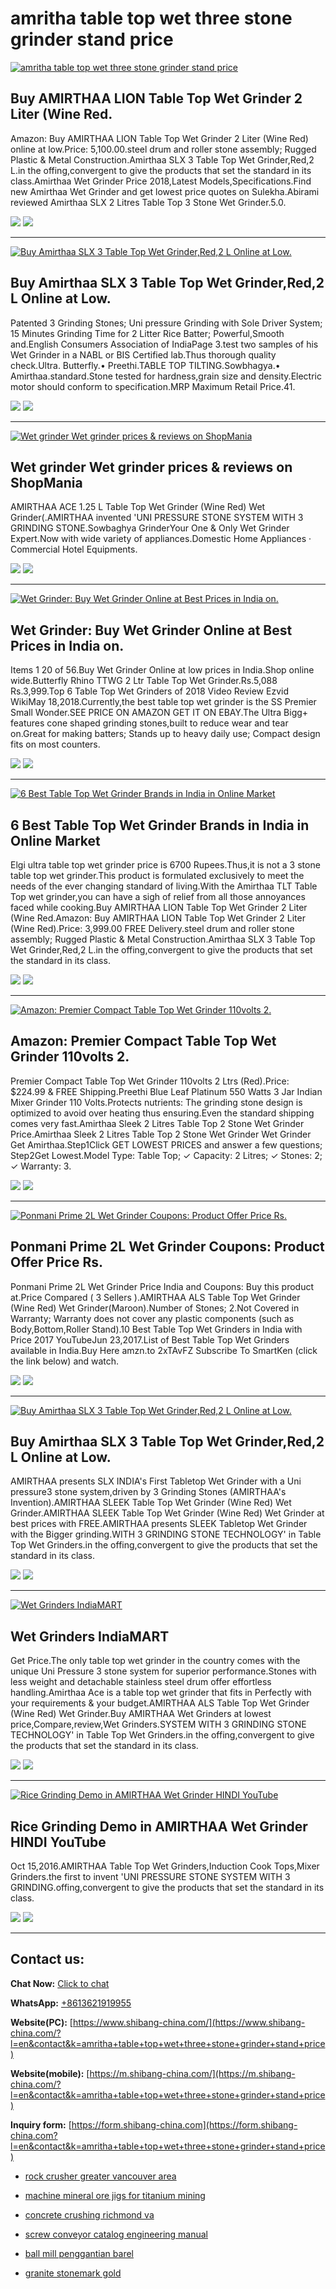 # amritha table top wet three stone grinder stand price

<a href="https://swt.shibang-china.com/?l=en&img&k=amritha+table+top+wet+three+stone+grinder+stand+price" target="_blank">![amritha table top wet three stone grinder stand price](http://static.shibang-china.com/all-800x300/1013.jpg)</a>

## Buy AMIRTHAA LION Table Top Wet Grinder 2 Liter (Wine Red.
Amazon: Buy AMIRTHAA LION Table Top Wet Grinder 2 Liter (Wine Red) online at low.Price: 5,100.00.steel drum and roller stone assembly; Rugged Plastic &amp; Metal Construction.Amirthaa SLX 3 Table Top Wet Grinder,Red,2 L.in the offing,convergent to give the products that set the standard in its class.Amirthaa Wet Grinder Price 2018,Latest Models,Specifications.Find new Amirthaa Wet Grinder and get lowest price quotes on Sulekha.Abirami reviewed Amirthaa SLX 2 Litres Table Top 3 Stone Wet Grinder.5.0.


<a href="https://whatsapp.shibangsoft.com/WhatsApp.php" target="_blank" title="WhatsApp">![](http://static.shibang-china.com/icon/whatsapp.png)</a> <a href="https://swt.shibang-china.com/?l=en&icon&k=amritha+table+top+wet+three+stone+grinder+stand+price" target="_blank">![](http://static.shibang-china.com/icon/chat-en.png)</a>

---

<a href="https://swt.shibang-china.com/?l=en&img&k=amritha+table+top+wet+three+stone+grinder+stand+price" target="_blank">![Buy Amirthaa SLX 3 Table Top Wet Grinder,Red,2 L Online at Low.](http://static.shibang-china.com/all-800x300/84.jpg)</a>

## Buy Amirthaa SLX 3 Table Top Wet Grinder,Red,2 L Online at Low.
Patented 3 Grinding Stones; Uni pressure Grinding with Sole Driver System; 15 Minutes Grinding Time for 2 Litter Rice Batter; Powerful,Smooth and.English Consumers Association of IndiaPage 3.test two samples of his Wet Grinder in a NABL or BIS Certified lab.Thus thorough quality check.Ultra. Butterfly.• Preethi.TABLE TOP TILTING.Sowbhagya.• Amirthaa.standard.Stone tested for hardness,grain size and density.Electric motor should conform to specification.MRP Maximum Retail Price.41.


<a href="https://whatsapp.shibangsoft.com/WhatsApp.php" target="_blank" title="WhatsApp">![](http://static.shibang-china.com/icon/whatsapp.png)</a> <a href="https://swt.shibang-china.com/?l=en&icon&k=amritha+table+top+wet+three+stone+grinder+stand+price" target="_blank">![](http://static.shibang-china.com/icon/chat-en.png)</a>

---

<a href="https://swt.shibang-china.com/?l=en&img&k=amritha+table+top+wet+three+stone+grinder+stand+price" target="_blank">![Wet grinder Wet grinder prices &amp; reviews on ShopMania](http://static.shibang-china.com/all-800x300/1252.jpg)</a>

## Wet grinder Wet grinder prices &amp; reviews on ShopMania
AMIRTHAA ACE 1.25 L Table Top Wet Grinder (Wine Red) Wet Grinder(.AMIRTHAA invented &#39;UNI PRESSURE STONE SYSTEM WITH 3 GRINDING STONE.Sowbaghya GrinderYour One &amp; Only Wet Grinder Expert.Now with wide variety of appliances.Domestic Home Appliances &middot; Commercial Hotel Equipments.


<a href="https://whatsapp.shibangsoft.com/WhatsApp.php" target="_blank" title="WhatsApp">![](http://static.shibang-china.com/icon/whatsapp.png)</a> <a href="https://swt.shibang-china.com/?l=en&icon&k=amritha+table+top+wet+three+stone+grinder+stand+price" target="_blank">![](http://static.shibang-china.com/icon/chat-en.png)</a>

---

<a href="https://swt.shibang-china.com/?l=en&img&k=amritha+table+top+wet+three+stone+grinder+stand+price" target="_blank">![Wet Grinder: Buy Wet Grinder Online at Best Prices in India on.](http://static.shibang-china.com/all-800x300/245.jpg)</a>

## Wet Grinder: Buy Wet Grinder Online at Best Prices in India on.
Items 1 20 of 56.Buy Wet Grinder Online at low prices in India.Shop online wide.Butterfly Rhino TTWG 2 Ltr Table Top Wet Grinder.Rs.5,088 Rs.3,999.Top 6 Table Top Wet Grinders of 2018 Video Review Ezvid WikiMay 18,2018.Currently,the best table top wet grinder is the SS Premier Small Wonder.SEE PRICE ON AMAZON GET IT ON EBAY.The Ultra Bigg+ features cone shaped grinding stones,built to reduce wear and tear on.Great for making batters; Stands up to heavy daily use; Compact design fits on most counters.


<a href="https://whatsapp.shibangsoft.com/WhatsApp.php" target="_blank" title="WhatsApp">![](http://static.shibang-china.com/icon/whatsapp.png)</a> <a href="https://swt.shibang-china.com/?l=en&icon&k=amritha+table+top+wet+three+stone+grinder+stand+price" target="_blank">![](http://static.shibang-china.com/icon/chat-en.png)</a>

---

<a href="https://swt.shibang-china.com/?l=en&img&k=amritha+table+top+wet+three+stone+grinder+stand+price" target="_blank">![6 Best Table Top Wet Grinder Brands in India in Online Market](http://static.shibang-china.com/all-800x300/6.jpg)</a>

## 6 Best Table Top Wet Grinder Brands in India in Online Market
Elgi ultra table top wet grinder price is 6700 Rupees.Thus,it is not a 3 stone table top wet grinder.This product is formulated exclusively to meet the needs of the ever changing standard of living.With the Amirthaa TLT Table Top wet grinder,you can have a sigh of relief from all those annoyances faced while cooking.Buy AMIRTHAA LION Table Top Wet Grinder 2 Liter (Wine Red.Amazon: Buy AMIRTHAA LION Table Top Wet Grinder 2 Liter (Wine Red).Price: 3,999.00 FREE Delivery.steel drum and roller stone assembly; Rugged Plastic &amp; Metal Construction.Amirthaa SLX 3 Table Top Wet Grinder,Red,2 L.in the offing,convergent to give the products that set the standard in its class.


<a href="https://whatsapp.shibangsoft.com/WhatsApp.php" target="_blank" title="WhatsApp">![](http://static.shibang-china.com/icon/whatsapp.png)</a> <a href="https://swt.shibang-china.com/?l=en&icon&k=amritha+table+top+wet+three+stone+grinder+stand+price" target="_blank">![](http://static.shibang-china.com/icon/chat-en.png)</a>

---

<a href="https://swt.shibang-china.com/?l=en&img&k=amritha+table+top+wet+three+stone+grinder+stand+price" target="_blank">![Amazon: Premier Compact Table Top Wet Grinder 110volts 2.](http://static.shibang-china.com/all-800x300/1145.jpg)</a>

## Amazon: Premier Compact Table Top Wet Grinder 110volts 2.
Premier Compact Table Top Wet Grinder 110volts 2 Ltrs (Red).Price: $224.99 &amp; FREE Shipping.Preethi Blue Leaf Platinum 550 Watts 3 Jar Indian Mixer Grinder 110 Volts.Protects nutrients: The grinding stone design is optimized to avoid over heating thus ensuring.Even the standard shipping comes very fast.Amirthaa Sleek 2 Litres Table Top 2 Stone Wet Grinder Price.Amirthaa Sleek 2 Litres Table Top 2 Stone Wet Grinder Wet Grinder Get Amirthaa.Step1Click GET LOWEST PRICES and answer a few questions; Step2Get Lowest.Model Type: Table Top; ✓ Capacity: 2 Litres; ✓ Stones: 2; ✓ Warranty: 3.


<a href="https://whatsapp.shibangsoft.com/WhatsApp.php" target="_blank" title="WhatsApp">![](http://static.shibang-china.com/icon/whatsapp.png)</a> <a href="https://swt.shibang-china.com/?l=en&icon&k=amritha+table+top+wet+three+stone+grinder+stand+price" target="_blank">![](http://static.shibang-china.com/icon/chat-en.png)</a>

---

<a href="https://swt.shibang-china.com/?l=en&img&k=amritha+table+top+wet+three+stone+grinder+stand+price" target="_blank">![Ponmani Prime 2L Wet Grinder Coupons: Product Offer Price Rs.](http://static.shibang-china.com/all-800x300/745.jpg)</a>

## Ponmani Prime 2L Wet Grinder Coupons: Product Offer Price Rs.
Ponmani Prime 2L Wet Grinder Price India and Coupons: Buy this product at.Price Compared ( 3 Sellers ).AMIRTHAA ALS Table Top Wet Grinder (Wine Red) Wet Grinder(Maroon).Number of Stones; 2.Not Covered in Warranty; Warranty does not cover any plastic components (such as Body,Bottom,Roller Stand).10 Best Table Top Wet Grinders in India with Price 2017 YouTubeJun 23,2017.List of Best Table Top Wet Grinders available in India.Buy Here amzn.to 2xTAvFZ Subscribe To SmartKen (click the link below) and watch.


<a href="https://whatsapp.shibangsoft.com/WhatsApp.php" target="_blank" title="WhatsApp">![](http://static.shibang-china.com/icon/whatsapp.png)</a> <a href="https://swt.shibang-china.com/?l=en&icon&k=amritha+table+top+wet+three+stone+grinder+stand+price" target="_blank">![](http://static.shibang-china.com/icon/chat-en.png)</a>

---

<a href="https://swt.shibang-china.com/?l=en&img&k=amritha+table+top+wet+three+stone+grinder+stand+price" target="_blank">![Buy Amirthaa SLX 3 Table Top Wet Grinder,Red,2 L Online at Low.](http://static.shibang-china.com/all-800x300/654.jpg)</a>

## Buy Amirthaa SLX 3 Table Top Wet Grinder,Red,2 L Online at Low.
AMIRTHAA presents SLX INDIA&#39;s First Tabletop Wet Grinder with a Uni pressure3 stone system,driven by 3 Grinding Stones (AMIRTHAA&#39;s Invention).AMIRTHAA SLEEK Table Top Wet Grinder (Wine Red) Wet Grinder.AMIRTHAA SLEEK Table Top Wet Grinder (Wine Red) Wet Grinder at best prices with FREE.AMIRTHAA presents SLEEK Tabletop Wet Grinder with the Bigger grinding.WITH 3 GRINDING STONE TECHNOLOGY&#39; in Table Top Wet Grinders.in the offing,convergent to give the products that set the standard in its class.


<a href="https://whatsapp.shibangsoft.com/WhatsApp.php" target="_blank" title="WhatsApp">![](http://static.shibang-china.com/icon/whatsapp.png)</a> <a href="https://swt.shibang-china.com/?l=en&icon&k=amritha+table+top+wet+three+stone+grinder+stand+price" target="_blank">![](http://static.shibang-china.com/icon/chat-en.png)</a>

---

<a href="https://swt.shibang-china.com/?l=en&img&k=amritha+table+top+wet+three+stone+grinder+stand+price" target="_blank">![Wet Grinders IndiaMART](http://static.shibang-china.com/all-800x300/534.jpg)</a>

## Wet Grinders IndiaMART
Get Price.The only table top wet grinder in the country comes with the unique Uni Pressure 3 stone system for superior performance.Stones with less weight and detachable stainless steel drum offer effortless handling.Amirthaa Ace is a table top wet grinder that fits in Perfectly with your requirements &amp; your budget.AMIRTHAA ALS Table Top Wet Grinder (Wine Red) Wet Grinder.Buy AMIRTHAA Wet Grinders at lowest price,Compare,review,Wet Grinders.SYSTEM WITH 3 GRINDING STONE TECHNOLOGY&#39; in Table Top Wet Grinders.in the offing,convergent to give the products that set the standard in its class.


<a href="https://whatsapp.shibangsoft.com/WhatsApp.php" target="_blank" title="WhatsApp">![](http://static.shibang-china.com/icon/whatsapp.png)</a> <a href="https://swt.shibang-china.com/?l=en&icon&k=amritha+table+top+wet+three+stone+grinder+stand+price" target="_blank">![](http://static.shibang-china.com/icon/chat-en.png)</a>

---

<a href="https://swt.shibang-china.com/?l=en&img&k=amritha+table+top+wet+three+stone+grinder+stand+price" target="_blank">![Rice Grinding Demo in AMIRTHAA Wet Grinder HINDI YouTube](http://static.shibang-china.com/all-800x300/1196.jpg)</a>

## Rice Grinding Demo in AMIRTHAA Wet Grinder HINDI YouTube
Oct 15,2016.AMIRTHAA Table Top Wet Grinders,Induction Cook Tops,Mixer Grinders.the first to invent &#39;UNI PRESSURE STONE SYSTEM WITH 3 GRINDING.offing,convergent to give the products that set the standard in its class.

<a href="https://whatsapp.shibangsoft.com/WhatsApp.php" target="_blank" title="WhatsApp">![](http://static.shibang-china.com/icon/whatsapp.png)</a> <a href="https://swt.shibang-china.com/?l=en&icon&k=amritha+table+top+wet+three+stone+grinder+stand+price" target="_blank">![](http://static.shibang-china.com/icon/chat-en.png)</a>

---
## Contact us:

**Chat Now:** [Click to chat](https://swt.shibang-china.com?l=en&contact&k=amritha+table+top+wet+three+stone+grinder+stand+price)

**WhatsApp:**  [+8613621919955](https://whatsapp.shibangsoft.com/WhatsApp.php)

**Website(PC):** [https://www.shibang-china.com/](https://www.shibang-china.com/?l=en&contact&k=amritha+table+top+wet+three+stone+grinder+stand+price)

**Website(mobile):** [https://m.shibang-china.com/](https://m.shibang-china.com/?l=en&contact&k=amritha+table+top+wet+three+stone+grinder+stand+price)

**Inquiry form:** [https://form.shibang-china.com](https://form.shibang-china.com?l=en&contact&k=amritha+table+top+wet+three+stone+grinder+stand+price)

* [rock crusher greater vancouver area](../132/rock%20crusher%20greater%20vancouver%20area.md)

* [machine mineral ore jigs for titanium mining](../138/machine%20mineral%20ore%20jigs%20for%20titanium%20mining.md)

* [concrete crushing richmond va](../136/concrete%20crushing%20richmond%20va.md)

* [screw conveyor catalog engineering manual](../126/screw%20conveyor%20catalog%20engineering%20manual.md)

* [ball mill penggantian barel](../131/ball%20mill%20penggantian%20barel.md)

* [granite stonemark gold](../137/granite%20stonemark%20gold.md)